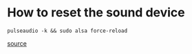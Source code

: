 # How to reset the sound device

```shell
pulseaudio -k && sudo alsa force-reload
```

[source](https://askubuntu.com/questions/230888/is-there-another-way-to-restart-the-sound-system-if-pulseaudio-alsa-dont-work)
